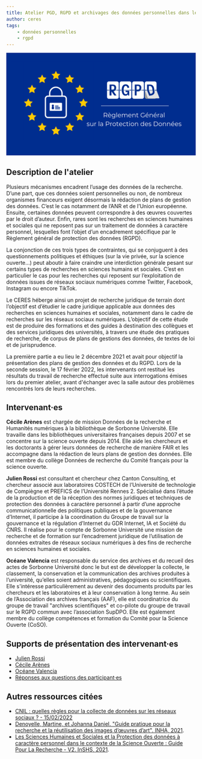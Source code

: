 ```yaml
---
title: Atelier PGD, RGPD et archivages des données personnelles dans les recherches en SHS
author: ceres
tags:
    - données personnelles
    - rgpd
---
```


![](rgpd.png)

## Description de l'atelier

Plusieurs mécanismes encadrent l’usage des données de la recherche. D’une part, que ces données soient personnelles ou non, de nombreux organismes financeurs exigent désormais la rédaction de plans de gestion des données. C’est le cas notamment de l’ANR et de l’Union européenne. Ensuite, certaines données peuvent correspondre à des œuvres couvertes par le droit d’auteur. Enfin, rares sont les recherches en sciences humaines et sociales qui ne reposent pas sur un traitement de données à caractère personnel, lesquelles font l’objet d’un encadrement spécifique par le Règlement général de protection des données (RGPD).

La conjonction de ces trois types de contraintes, qui se conjuguent à des questionnements politiques et éthiques (sur la vie privée, sur la science ouverte…) peut aboutir à faire craindre une interdiction générale pesant sur certains types de recherches en sciences humains et sociales. C’est en particulier le cas pour les recherches qui reposent sur l’exploitation de données issues de réseaux sociaux numériques comme Twitter, Facebook, Instagram ou encore TikTok.

Le CERES héberge ainsi un projet de recherche juridique de terrain dont l’objectif est d’étudier le cadre juridique applicable aux données des recherches en sciences humaines et sociales, notamment dans le cadre de recherches sur les réseaux sociaux numériques. L’objectif de cette étude est de produire des formations et des guides à destination des collègues et des services juridiques des universités, à travers une étude des pratiques de recherche, de corpus de plans de gestions des données, de textes de loi et de jurisprudence.

La première partie a eu lieu le 2 décembre 2021 et avait pour objectif la présentation des plans de gestion des données et du RGPD. Lors de la seconde session, le 17 février 2022, les intervenants ont restitué les résultats du travail de recherche effectué suite aux interrogations émises lors du premier atelier, avant d'échanger avec la salle autour des problèmes rencontrés lors de leurs recherches.

## Intervenant·es

**Cécile Arènes** est chargée de mission Données de la recherche et Humanités numériques à la bibliothèque de Sorbonne Université. Elle travaille dans les bibliothèques universitaires françaises depuis 2007 et se concentre sur la science ouverte depuis 2014. Elle aide les chercheurs et les doctorants à gérer leurs données de recherche de manière FAIR et les accompagne dans la rédaction de leurs plans de gestion des données. Elle est membre du collège Données de recherche du Comité français pour la science ouverte.

**Julien Rossi** est consultant et chercheur chez Canton Consulting, et chercheur associé aux laboratoires COSTECH de l’Université de technologie de Compiègne et PREFICS de l’Université Rennes 2. Spécialisé dans l’étude de la production et de la réception des normes juridiques et techniques de protection des données à caractère personnel à partir d’une approche communicationnelle des politiques publiques et de la gouvernance d’Internet, il participe à la coordination du Groupe de travail sur la gouvernance et la régulation d’Internet du GDR Internet, IA et Société du CNRS. Il réalise pour le compte de Sorbonne Université une mission de recherche et de formation sur l’encadrement juridique de l’utilisation de données extraites de réseaux sociaux numériques à des fins de recherche en sciences humaines et sociales.

**Océane Valencia** est responsable du service des archives et du recueil des actes de Sorbonne Université donc le but est de développer la collecte, le classement, la conservation et la communication des archives produites à l’université, qu’elles soient administratives, pédagogiques ou scientifiques. Elle s'intéresse particulièrement au devenir des documents produits par les chercheurs et les laboratoires et à leur conservation à long terme. Au sein de l’Association des archives français (AAF), elle est coordinatrice du groupe de travail "archives scientifiques" et co-pilote du groupe de travail sur le RGPD commun avec l’association SupDPO. Elle est également membre du collège compétences et formation du Comité pour la Science Ouverte (CoSO).

## Supports de présentation des intervenant·es

- [Julien Rossi](http://memes.sorbonne-universite.fr/wp-content/uploads/2021/12/Julien_Rossi_CERES_RDPG_2021_12_2.pdf)
- [Cécile Arènes](http://memes.sorbonne-universite.fr/wp-content/uploads/2021/12/Cecile_Arenes_CERES_RGPD_DMP_Archives_20211202.pdf)
- [Océane Valencia](http://memes.sorbonne-universite.fr/wp-content/uploads/2021/12/Oceane_Valencia_CERESArchiverdonneesderecherche_20211202.pdf)
- [Réponses aux questions des participant·es](../2022-03-15_pgd_rgpd_reponses_aux_questions/)

## Autres ressources citées

- [CNIL : quelles règles pour la collecte de données sur les réseaux sociaux ? - 15/02/2022](https://www.cnil.fr/fr/communication-politique-quelles-regles-pour-la-collecte-de-donnees-sur-les-reseaux-sociaux)
- [Denoyelle, Martine, et Johanna Daniel. "Guide pratique pour la recherche et la réutilisation des images d’œuvres d’art". INHA, 2021](https://www.inha.fr/_resources/PDF/2021/2021_LIVRET_GUIDE-PRATIQUE_web_15062021.pdf).
- [Les Sciences Humaines et Sociales et la Protection des données à caractère personnel dans le contexte de la Science Ouverte : Guide Pour La Recherche - V2. InSHS, 2021](https://www.inshs.cnrs.fr/sites/institut_inshs/files/pdf/Guide_rgpd_2021.pdf).